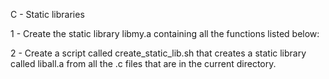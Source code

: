 C - Static libraries

1 - Create the static library libmy.a containing all the functions listed below:

2 - Create a script called create_static_lib.sh that creates a static library called liball.a from all the .c files that are in the current directory.
